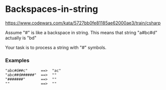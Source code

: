 # Backspaces-in-string
https://www.codewars.com/kata/5727bb0fe81185ae62000ae3/train/csharp

Assume "#" is like a backspace in string. This means that string "a#bc#d" actually is "bd"

Your task is to process a string with "#" symbols.

### Examples
```
"abc#d##c"      ==>  "ac"
"abc##d######"  ==>  ""
"#######"       ==>  ""
""              ==>  ""
```
